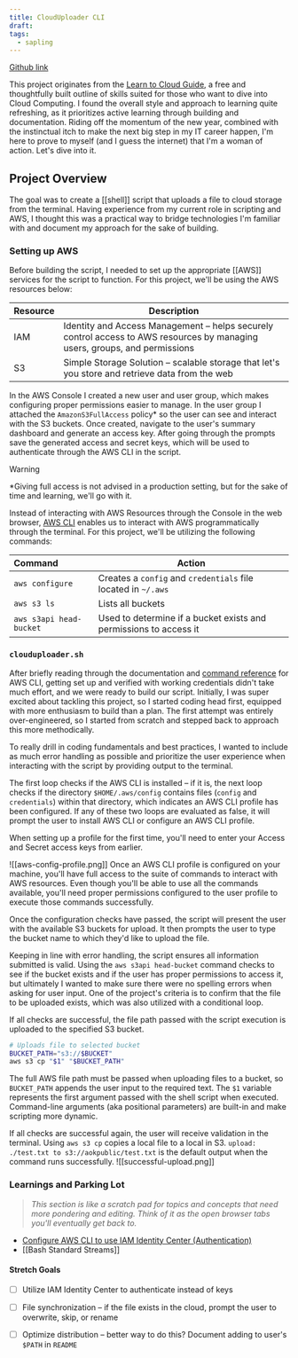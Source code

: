 ```yaml
---
title: CloudUploader CLI
draft: 
tags:
  - sapling
---
```

[Github link](https://github.com/kvcarido/clouduploader-cli)

This project originates from the [Learn to Cloud Guide](https://learntocloud.guide), a free and thoughtfully built outline of skills suited for those who want to dive into Cloud Computing. I found the overall style and approach to learning quite refreshing, as it prioritizes active learning through building and documentation. Riding off the momentum of the new year, combined with the instinctual itch to make the next big step in my IT career happen, I'm here to prove to myself (and I guess the internet) that I'm a woman of action. Let's dive into it.
## Project Overview
The goal was to create a [[shell]] script that uploads a file to cloud storage from the terminal. Having experience from my current role in scripting and AWS, I thought this was a practical way to bridge technologies I'm familiar with and document my approach for the sake of building.
### Setting up AWS
Before building the script, I needed to set up the appropriate [[AWS]] services for the script to function. For this project, we'll be using the AWS resources below:

| Resource | Description                                                                                                                |
| :------- | -------------------------------------------------------------------------------------------------------------------------- |
| IAM      | Identity and Access Management – helps securely control access to AWS resources by managing users, groups, and permissions |
| S3       | Simple Storage Solution – scalable storage that let's you store and retrieve data from the web                             |

In the AWS Console I created a new user and user group, which makes configuring proper permissions easier to manage. In the user group I attached the `AmazonS3FullAccess` policy* so the user can see and interact with the S3 buckets. Once created, navigate to the user's summary dashboard and generate an access key. After going through the prompts save the generated access and secret keys, which will be used to authenticate through the AWS CLI in the script.

> [!warning]
> *Giving full access is not advised in a production setting, but for the sake of time and learning, we'll go with it.

Instead of interacting with AWS Resources through the Console in the web browser, [AWS CLI](https://aws.amazon.com/cli/) enables us to interact with AWS programmatically through the terminal. For this project, we'll be utilizing the following commands:

| Command                 | Action                                                            |
| :---------------------- | ----------------------------------------------------------------- |
| `aws configure`         | Creates a `config` and `credentials` file located in `~/.aws`     |
| `aws s3 ls`             | Lists all buckets                                                 |
| `aws s3api head-bucket` | Used to determine if a bucket exists and permissions to access it |

### `clouduploader.sh`
After briefly reading through the documentation and [command reference](https://awscli.amazonaws.com/v2/documentation/api/latest/reference/index.html) for AWS CLI, getting set up and verified with working credentials didn't take much effort, and we were ready to build our script. Initially, I was super excited about tackling this project, so I started coding head first, equipped with more enthusiasm to build than a plan. The first attempt was entirely over-engineered, so I started from scratch and stepped back to approach this more methodically.

To really drill in coding fundamentals and best practices, I wanted to include as much error handling as possible and prioritize the user experience when interacting with the script by providing output to the terminal. 

The first loop checks if the AWS CLI is installed – if it is, the next loop checks if the directory `$HOME/.aws/config` contains files (`config` and `credentials`) within that directory, which indicates an AWS CLI profile has been configured. If any of these two loops are evaluated as false, it will prompt the user to install AWS CLI or configure an AWS CLI profile.

When setting up a profile for the first time, you'll need to enter your Access and Secret access keys from earlier.

![[aws-config-profile.png]]
Once an AWS CLI profile is configured on your machine, you'll have full access to the suite of commands to interact with AWS resources. Even though you'll be able to use all the commands available, you'll need proper permissions configured to the user profile to execute those commands successfully.

Once the configuration checks have passed, the script will present the user with the available S3 buckets for upload. It then prompts the user to type the bucket name to which they'd like to upload the file. 

Keeping in line with error handling, the script ensures all information submitted is valid. Using the `aws s3api head-bucket` command checks to see if the bucket exists and if the user has proper permissions to access it, but ultimately I wanted to make sure there were no spelling errors when asking for user input. One of the project's criteria is to confirm that the file to be uploaded exists, which was also utilized with a conditional loop.

If all checks are successful, the file path passed with the script execution is uploaded to the specified S3 bucket.

```bash
# Uploads file to selected bucket
BUCKET_PATH="s3://$BUCKET"
aws s3 cp "$1" "$BUCKET_PATH"
```

The full AWS file path must be passed when uploading files to a bucket, so `BUCKET_PATH` appends the user input to the required text. The `$1` variable represents the first argument passed with the shell script when executed. Command-line arguments (aka positional parameters) are built-in and make scripting more dynamic.

If all checks are successful again, the user will receive validation in the terminal. Using `aws s3 cp` copies a local file to a local in S3. `upload: ./test.txt to s3://aokpublic/test.txt` is the default output when the command runs successfully.
![[successful-upload.png]]
### Learnings and Parking Lot
> *This section is like a scratch pad for topics and concepts that need more pondering and editing. Think of it as the open browser tabs you'll eventually get back to.*

- [Configure AWS CLI to use IAM Identity Center (Authentication)](https://docs.aws.amazon.com/cli/latest/userguide/cli-configure-sso.html) 
- [[Bash Standard Streams]]
#### Stretch Goals
- [ ] Utilize IAM Identity Center to authenticate instead of keys
- [ ] File synchronization – if the file exists in the cloud, prompt the user to overwrite, skip, or rename
- [ ] Optimize distribution – better way to do this? Document adding to user's `$PATH` in `README`

